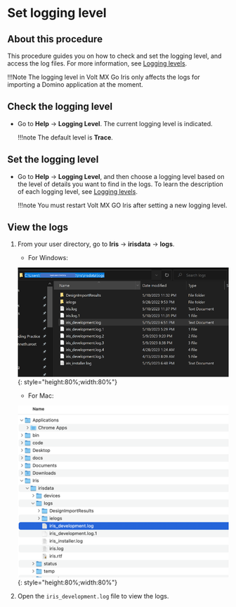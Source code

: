 # Set logging level

## About this procedure
This procedure guides you on how to check and set the logging level, and access the log files. For more information, see [Logging levels](../references/reflogginglevels.md). 

!!!Note
    The logging level in Volt MX Go Iris only affects the logs for importing a Domino application at the moment.

## Check the logging level

- Go to **Help** &rarr; **Logging Level**. The current logging level is indicated.

    !!!note
        The default level is **Trace**. 

## Set the logging level

- Go to **Help** &rarr; **Logging Level**, and then choose a logging level based on the level of details you want to find in the logs. To learn the description of each logging level, see [Logging levels](../references/reflogginglevels.md).

    !!!note
        You must restart Volt MX GO Iris after setting a new logging level.

## View the logs

1. From your user directory, go to **Iris** &rarr; **irisdata** &rarr; **logs**. 

    - For Windows:

    ![](../assets/images/diloggingwin.png){: style="height:80%;width:80%"}

    - For Mac: 

    ![](../assets/images/dilogging.png){: style="height:80%;width:80%"}

2. Open the `iris_development.log` file to view the logs.

